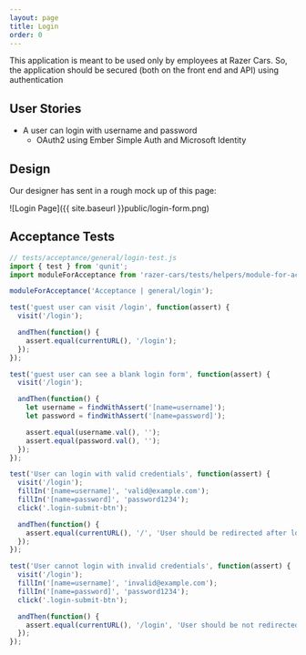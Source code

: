 ```yaml
---
layout: page
title: Login
order: 0
---
```


This application is meant to be used only by employees at Razer Cars.
So, the application should be secured (both on the front end and API) using authentication

## User Stories

* A user can login with username and password
  - OAuth2 using Ember Simple Auth and Microsoft Identity

## Design

Our designer has sent in a rough mock up of this page:

![Login Page]({{ site.baseurl }}public/login-form.png)

## Acceptance Tests

```js
// tests/acceptance/general/login-test.js
import { test } from 'qunit';
import moduleForAcceptance from 'razer-cars/tests/helpers/module-for-acceptance';

moduleForAcceptance('Acceptance | general/login');

test('guest user can visit /login', function(assert) {
  visit('/login');

  andThen(function() {
    assert.equal(currentURL(), '/login');
  });
});

test('guest user can see a blank login form', function(assert) {
  visit('/login');

  andThen(function() {
    let username = findWithAssert('[name=username]');
    let password = findWithAssert('[name=password]');

    assert.equal(username.val(), '');
    assert.equal(password.val(), '');
  });
});

test('User can login with valid credentials', function(assert) {
  visit('/login');
  fillIn('[name=username]', 'valid@example.com');
  fillIn('[name=password]', 'password1234');
  click('.login-submit-btn');

  andThen(function() {
    assert.equal(currentURL(), '/', 'User should be redirected after login');
  });
});

test('User cannot login with invalid credentials', function(assert) {
  visit('/login');
  fillIn('[name=username]', 'invalid@example.com');
  fillIn('[name=password]', 'password1234');
  click('.login-submit-btn');

  andThen(function() {
    assert.equal(currentURL(), '/login', 'User should be not redirected because they are wrong');
  });
});
```

